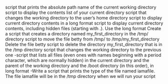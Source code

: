 script that prints the absolute path name of the current working directory
script to display the contents list of your current directory
script that changes the working directory to the user’s home directory
script to display current directory contents in a long format
script to display current directory contents, including hidden files (starting with .). Use the long format
Create a script that creates a directory named my_first_directory in the /tmp/ directory
script to move the file betty from /tmp/ to /tmp/my_first_directory
Delete the file betty
script to delete the directory my_first_directory that is in the /tmp directory
script that changes the working directory to the previous one
-script that lists all files (even ones with names beginning with a period character, which are normally hidden) in the current directory and the parent of the working directory and the /boot directory (in this order), in long format
-Write a script that prints the type of the file named iamafile. The file iamafile will be in the /tmp directory when we will run your script
